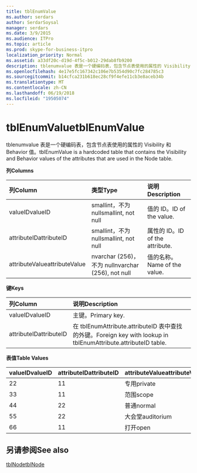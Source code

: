 ```yaml
---
title: tblEnumValue
ms.author: serdars
author: SerdarSoysal
manager: serdars
ms.date: 3/9/2015
ms.audience: ITPro
ms.topic: article
ms.prod: skype-for-business-itpro
localization_priority: Normal
ms.assetid: a33df20c-d19d-4f5c-b012-29dab8fb9200
description: tblenumvalue 表是一个硬编码表，包含节点表使用的属性的 Visibility 和 Behavior 值。
ms.openlocfilehash: 4e17e5fc167342c106e7b5354d90c7fc284785c3
ms.sourcegitcommit: b14cfca231b618ec28cf9f4efe11cb3e8aceb34b
ms.translationtype: MT
ms.contentlocale: zh-CN
ms.lasthandoff: 06/19/2018
ms.locfileid: "19505074"
---
```

# <a name="tblenumvalue"></a><span data-ttu-id="5bb19-103">tblEnumValue</span><span class="sxs-lookup"><span data-stu-id="5bb19-103">tblEnumValue</span></span>
 
<span data-ttu-id="5bb19-104">tblenumvalue 表是一个硬编码表，包含节点表使用的属性的 Visibility 和 Behavior 值。</span><span class="sxs-lookup"><span data-stu-id="5bb19-104">tblEnumValue is a hardcoded table that contains the Visibility and Behavior values of the attributes that are used in the Node table.</span></span>
  
<span data-ttu-id="5bb19-105">**列**</span><span class="sxs-lookup"><span data-stu-id="5bb19-105">**Columns**</span></span>

|<span data-ttu-id="5bb19-106">**列**</span><span class="sxs-lookup"><span data-stu-id="5bb19-106">**Column**</span></span>|<span data-ttu-id="5bb19-107">**类型**</span><span class="sxs-lookup"><span data-stu-id="5bb19-107">**Type**</span></span>|<span data-ttu-id="5bb19-108">**说明**</span><span class="sxs-lookup"><span data-stu-id="5bb19-108">**Description**</span></span>|
|:-----|:-----|:-----|
|<span data-ttu-id="5bb19-109">valueID</span><span class="sxs-lookup"><span data-stu-id="5bb19-109">valueID</span></span>  <br/> |<span data-ttu-id="5bb19-110">smallint，不为 null</span><span class="sxs-lookup"><span data-stu-id="5bb19-110">smallint, not null</span></span>  <br/> |<span data-ttu-id="5bb19-111">值的 ID。</span><span class="sxs-lookup"><span data-stu-id="5bb19-111">ID of the value.</span></span>  <br/> |
|<span data-ttu-id="5bb19-112">attributeID</span><span class="sxs-lookup"><span data-stu-id="5bb19-112">attributeID</span></span>  <br/> |<span data-ttu-id="5bb19-113">smallint，不为 null</span><span class="sxs-lookup"><span data-stu-id="5bb19-113">smallint, not null</span></span>  <br/> |<span data-ttu-id="5bb19-114">属性的 ID。</span><span class="sxs-lookup"><span data-stu-id="5bb19-114">ID of the attribute.</span></span>  <br/> |
|<span data-ttu-id="5bb19-115">attributeValue</span><span class="sxs-lookup"><span data-stu-id="5bb19-115">attributeValue</span></span>  <br/> |<span data-ttu-id="5bb19-116">nvarchar (256)，不为 null</span><span class="sxs-lookup"><span data-stu-id="5bb19-116">nvarchar (256), not null</span></span>  <br/> |<span data-ttu-id="5bb19-117">值的名称。</span><span class="sxs-lookup"><span data-stu-id="5bb19-117">Name of the value.</span></span>  <br/> |
   
<span data-ttu-id="5bb19-118">**键**</span><span class="sxs-lookup"><span data-stu-id="5bb19-118">**Keys**</span></span>

|<span data-ttu-id="5bb19-119">**列**</span><span class="sxs-lookup"><span data-stu-id="5bb19-119">**Column**</span></span>|<span data-ttu-id="5bb19-120">**说明**</span><span class="sxs-lookup"><span data-stu-id="5bb19-120">**Description**</span></span>|
|:-----|:-----|
|<span data-ttu-id="5bb19-121">valueID</span><span class="sxs-lookup"><span data-stu-id="5bb19-121">valueID</span></span>  <br/> |<span data-ttu-id="5bb19-122">主键。</span><span class="sxs-lookup"><span data-stu-id="5bb19-122">Primary key.</span></span>  <br/> |
|<span data-ttu-id="5bb19-123">attributeID</span><span class="sxs-lookup"><span data-stu-id="5bb19-123">attributeID</span></span>  <br/> |<span data-ttu-id="5bb19-124">在 tblEnumAttribute.attributeID 表中查找的外键。</span><span class="sxs-lookup"><span data-stu-id="5bb19-124">Foreign key with lookup in tblEnumAttribute.attributeID table.</span></span>  <br/> |
   
<span data-ttu-id="5bb19-125">**表值**</span><span class="sxs-lookup"><span data-stu-id="5bb19-125">**Table Values**</span></span>

|<span data-ttu-id="5bb19-126">**valueID**</span><span class="sxs-lookup"><span data-stu-id="5bb19-126">**valueID**</span></span>|<span data-ttu-id="5bb19-127">**attributeID**</span><span class="sxs-lookup"><span data-stu-id="5bb19-127">**attributeID**</span></span>|<span data-ttu-id="5bb19-128">**attributeValue**</span><span class="sxs-lookup"><span data-stu-id="5bb19-128">**attributeValue**</span></span>|
|:-----|:-----|:-----|
|<span data-ttu-id="5bb19-129">2</span><span class="sxs-lookup"><span data-stu-id="5bb19-129">2</span></span>  <br/> |<span data-ttu-id="5bb19-130">1</span><span class="sxs-lookup"><span data-stu-id="5bb19-130">1</span></span>  <br/> |<span data-ttu-id="5bb19-131">专用</span><span class="sxs-lookup"><span data-stu-id="5bb19-131">private</span></span>  <br/> |
|<span data-ttu-id="5bb19-132">3</span><span class="sxs-lookup"><span data-stu-id="5bb19-132">3</span></span>  <br/> |<span data-ttu-id="5bb19-133">1</span><span class="sxs-lookup"><span data-stu-id="5bb19-133">1</span></span>  <br/> |<span data-ttu-id="5bb19-134">范围</span><span class="sxs-lookup"><span data-stu-id="5bb19-134">scope</span></span>  <br/> |
|<span data-ttu-id="5bb19-135">4</span><span class="sxs-lookup"><span data-stu-id="5bb19-135">4</span></span>  <br/> |<span data-ttu-id="5bb19-136">2</span><span class="sxs-lookup"><span data-stu-id="5bb19-136">2</span></span>  <br/> |<span data-ttu-id="5bb19-137">普通</span><span class="sxs-lookup"><span data-stu-id="5bb19-137">normal</span></span>  <br/> |
|<span data-ttu-id="5bb19-138">5</span><span class="sxs-lookup"><span data-stu-id="5bb19-138">5</span></span>  <br/> |<span data-ttu-id="5bb19-139">2</span><span class="sxs-lookup"><span data-stu-id="5bb19-139">2</span></span>  <br/> |<span data-ttu-id="5bb19-140">大会堂</span><span class="sxs-lookup"><span data-stu-id="5bb19-140">auditorium</span></span>  <br/> |
|<span data-ttu-id="5bb19-141">6</span><span class="sxs-lookup"><span data-stu-id="5bb19-141">6</span></span>  <br/> |<span data-ttu-id="5bb19-142">1</span><span class="sxs-lookup"><span data-stu-id="5bb19-142">1</span></span>  <br/> |<span data-ttu-id="5bb19-143">打开</span><span class="sxs-lookup"><span data-stu-id="5bb19-143">open</span></span>  <br/> |
   
## <a name="see-also"></a><span data-ttu-id="5bb19-144">另请参阅</span><span class="sxs-lookup"><span data-stu-id="5bb19-144">See also</span></span>

[<span data-ttu-id="5bb19-145">tblNode</span><span class="sxs-lookup"><span data-stu-id="5bb19-145">tblNode</span></span>](tblnode.md)